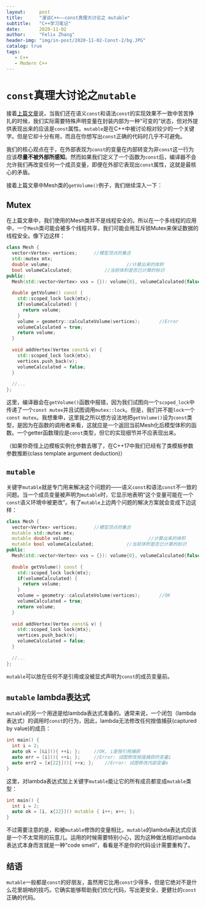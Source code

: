 ```yaml
---
layout:     post
title:      "漫谈C++——const真理大讨论之 mutable"
subtitle:   "C++学习笔记"
date:       2020-11-02
author:     "Felix Zhang"
header-img: "img/in-post/2020-11-02-Const-2/bg.JPG"
catalog: true
tags:
   - C++
   - Modern C++
---
```

# `const`真理大讨论之`mutable`

接着[上篇文章](https://starkschroedinger.github.io/2020/11/01/Const-1/)说，当我们还在语义`const`和语法`const`的实现效果不一致中苦苦挣扎的时候，我们实际需要特殊声明变量在封装内部为一种“可变的”状态，但对外提供表现出来的应该是`const`属性。`mutable`是在C++中被讨论相对较少的一个关键字。但是它却十分有用，而且在你想写出`const`正确的代码时几乎不可避免。

我们的核心观点在于，在外部表现为`const`的变量在内部转变为非`const`这一行为应该**尽量不被外部所感知**。然而如果我们定义了一个函数为`const`后，编译器不会允许我们再改变任何一个成员变量，即便在外部它表现出`const`属性，这就是最核心的矛盾。

接着上篇文章中Mesh类的`getVolume()`例子，我们继续深入一下：

## Mutex

在上篇文章中，我们使用的Mesh类并不是线程安全的。所以在一个多线程的应用中，一个`Mesh`类可能会被多个线程共享，我们可能会用互斥锁Mutex来保证数据的线程安全。像下边这样：

~~~C++
class Mesh {
  vector<Vertex> vertices;		//模型顶点的集合
  std::mutex mtx;
  double volume;							//计算出来的体积
  bool volumeCalculated;			//当前体积是否已计算的标识
public:
  Mesh(std::vector<Vertex> vxs = {}): volume{0}, volumeCalculated{false}, vertices(std::move(vxs)) {}
  
  double getVolume() const {
    std::scoped_lock lock{mtx};											//Error
    if(volumeCalculated) {
      return volume;
    }
    volume = geometry::calculateVolume(vertices);		//Error
    volumeCalculated = true;												//Error
    return volume;
  }
  
  void addVertex(Vertex const& v) {
    std::scoped_lock lock{mtx};
    vertices.push_back(v);
    volumeCalculated = false;
  }
  
  //...
};
~~~

这里，编译器会在`getVolume()`函数中报错，因为我们试图向一个`scoped_lock`中传递了一个`const mutex`并且试图调用`mutex::lock`。但是，我们并不能`lock`一个`const mutex`。我想重申，这里我之所以想方设法地把`getVolume()`设为`const`类型，是因为在函数的调用者来看，这就应是一个返回当前Mesh化后模型体积的函数。一个getter函数理应是`const`类型，但它的实现细节并不应表现出来。

（如果你奇怪上边模板实例化参数去哪了，在C++17中我们已经有了类模板参数参数推断(class template argument deduction)）

## `mutable`

关键字`mutable`就是专门用来解决这个问题的——语义`const`和语法`const`不一致的问题。当一个成员变量被声明为`mutable`时，它显示地表明“这个变量可能在一个`const`语义环境中被更改”。有了`mutable`上边两个问题的解决方案就会变成下边这样：

~~~C++
class Mesh {
  vector<Vertex> vertices;		//模型顶点的集合
  mutable std::mutex mtx;
  mutable double volume;							//计算出来的体积
  mutable bool volumeCalculated;			//当前体积是否已计算的标识
public:
  Mesh(std::vector<Vertex> vxs = {}): volume{0}, volumeCalculated{false}, vertices(std::move(vxs)) {}
  
  double getVolume() const {
    std::scoped_lock lock{mtx};											//OK
    if(volumeCalculated) {
      return volume;
    }
    volume = geometry::calculateVolume(vertices);		//OK
    volumeCalculated = true;												//OK
    return volume;
  }
  
  void addVertex(Vertex const& v) {
    std::scoped_lock lock{mtx};
    vertices.push_back(v);
    volumeCalculated = false;
  }
  
  //...
};
~~~

`mutable`可以放在任何不是引用或没被显式声明为`const`的成员变量前。

## `mutable` lambda表达式

`mutable`的另一个用途是给lambda表达式准备的。通常来说，一个闭包（lambda表达式）的调用时`const`的行为，因此，lambda无法修改任何按值捕获(captured by value)的成员：

~~~C++
int main() {
  int i = 2;
  auto ok = [&i](){ ++i; };		//OK, i是按引用捕获
  auto err = [i](){ ++i; };		//Error: 试图修改按值捕获的变量i
  auto err2 = [x{22}](){ ++x; };	//Error: 试图修改内部变量x
}
~~~

这里，对lambda表达式加上关键字`mutable`能让它的所有成员都变成`mutable`类型：

~~~C++
int main() {
  int i = 2;
  auto ok = [i, x{22}]() mutable { i++; x++; };
}
~~~

不过需要注意的是，和被`mutable`修饰的变量相比，`mutable`的lambda表达式应该是一个不太常用的玩意儿。运用的时候需要特别小心，因为这种做法相对lambda表达式本身而言就是一种“code smell”，看看是不是你的代码设计需要重构了。

## 结语

`mutable`一般都是`const`的好朋友，虽然用它比用`const`少得多，但是它绝对不是什么花里胡哨的技巧。它确实能够帮助我们优化代码，写出更安全，更健壮的`const`正确的代码。